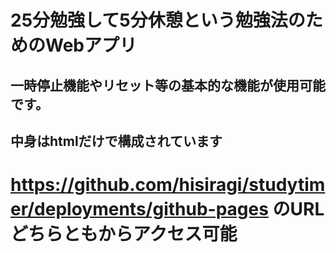 # 25分勉強して5分休憩という勉強法のためのWebアプリ
## 一時停止機能やリセット等の基本的な機能が使用可能です。
## 中身はhtmlだけで構成されています
# https://github.com/hisiragi/studytimer/deployments/github-pages のURLどちらともからアクセス可能
